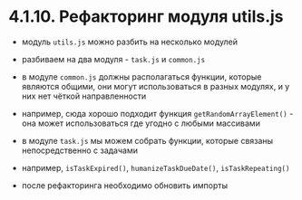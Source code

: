 # 4.1.10. Рефакторинг модуля utils.js

- модуль `utils.js` можно разбить на несколько модулей
- разбиваем на два модуля - `task.js` и `common.js`
- в модуле `common.js` должны располагаться функции, которые являются общими, они могут использоваться в разных модулях, и у них нет чёткой направленности
- например, сюда хорошо подходит функция `getRandomArrayElement()` - она может использоваться где угодно с любыми массивами
- в модуле `task.js` мы можем собрать функции, которые связаны непосредственно с задачами
- например, `isTaskExpired()`, `humanizeTaskDueDate()`, `isTaskRepeating()`

- после рефакторинга необходимо обновить импорты
